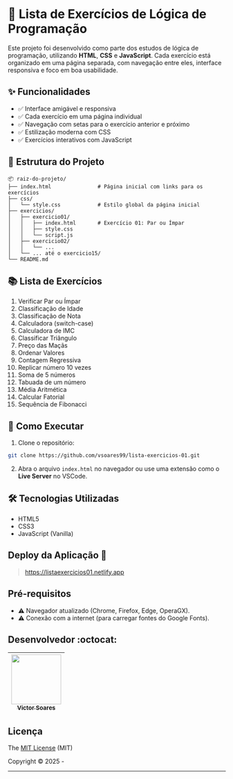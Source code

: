 
# 🧠 Lista de Exercícios de Lógica de Programação

Este projeto foi desenvolvido como parte dos estudos de lógica de programação, utilizando **HTML**, **CSS** e **JavaScript**. Cada exercício está organizado em uma página separada, com navegação entre eles, interface responsiva e foco em boa usabilidade.

## ✨ Funcionalidades

- ✅ Interface amigável e responsiva
- ✅ Cada exercício em uma página individual
- ✅ Navegação com setas para o exercício anterior e próximo
- ✅ Estilização moderna com CSS
- ✅ Exercícios interativos com JavaScript

## 📁 Estrutura do Projeto

```
📦 raiz-do-projeto/
├── index.html               # Página inicial com links para os exercícios
├── css/
│   └── style.css            # Estilo global da página inicial
├── exercicios/
│   ├── exercicio01/
│   │   ├── index.html       # Exercício 01: Par ou Ímpar
│   │   ├── style.css
│   │   └── script.js
│   ├── exercicio02/
│   │   └── ...
│   └── ... até o exercicio15/
└── README.md
```

## 📚 Lista de Exercícios

1. Verificar Par ou Ímpar  
2. Classificação de Idade  
3. Classificação de Nota  
4. Calculadora (switch-case)  
5. Calculadora de IMC  
6. Classificar Triângulo  
7. Preço das Maçãs  
8. Ordenar Valores  
9. Contagem Regressiva  
10. Replicar número 10 vezes  
11. Soma de 5 números  
12. Tabuada de um número  
13. Média Aritmética  
14. Calcular Fatorial  
15. Sequência de Fibonacci  

## 🚀 Como Executar

1. Clone o repositório:

```bash
git clone https://github.com/vsoares99/lista-exercicios-01.git
```

2. Abra o arquivo `index.html` no navegador ou use uma extensão como o **Live Server** no VSCode.

## 🛠 Tecnologias Utilizadas

- HTML5
- CSS3
- JavaScript (Vanilla)

## Deploy da Aplicação :dash:

> https://listaexercicios01.netlify.app

## Pré-requisitos

- :warning: Navegador atualizado (Chrome, Firefox, Edge, OperaGX).
- :warning:  Conexão com a internet (para carregar fontes do Google Fonts).

## Desenvolvedor :octocat:

| [<img src="https://avatars.githubusercontent.com/u/100941005?v=4" width=115><br><sub>Victor Soares</sub>](https://github.com/vsoares99) |
| :---: |

## Licença 

The [MIT License]() (MIT)

Copyright :copyright: 2025 -

---
